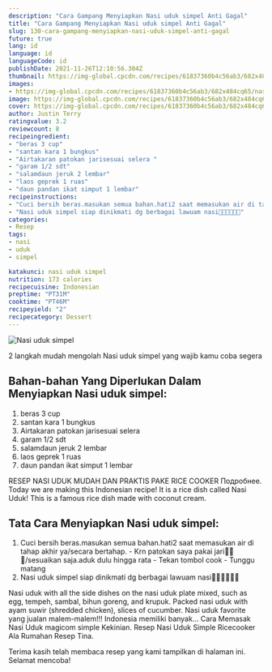 ```yaml
---
description: "Cara Gampang Menyiapkan Nasi uduk simpel Anti Gagal"
title: "Cara Gampang Menyiapkan Nasi uduk simpel Anti Gagal"
slug: 130-cara-gampang-menyiapkan-nasi-uduk-simpel-anti-gagal
future: true
lang: id
language: id
languageCode: id
publishDate: 2021-11-26T12:10:56.304Z 
thumbnail: https://img-global.cpcdn.com/recipes/61837360b4c56ab3/682x484cq65/nasi-uduk-simpel-foto-resep-utama.png
images:
- https://img-global.cpcdn.com/recipes/61837360b4c56ab3/682x484cq65/nasi-uduk-simpel-foto-resep-utama.png
image: https://img-global.cpcdn.com/recipes/61837360b4c56ab3/682x484cq65/nasi-uduk-simpel-foto-resep-utama.png
cover: https://img-global.cpcdn.com/recipes/61837360b4c56ab3/682x484cq65/nasi-uduk-simpel-foto-resep-utama.png
author: Justin Terry
ratingvalue: 3.2
reviewcount: 8
recipeingredient:
- "beras 3 cup"
- "santan kara 1 bungkus"
- "Airtakaran patokan jarisesuai selera "
- "garam 1/2 sdt"
- "salamdaun jeruk 2 lembar"
- "laos geprek 1 ruas"
- "daun pandan ikat simput 1 lembar"
recipeinstructions:
- "Cuci bersih beras.masukan semua bahan.hati2 saat memasukan air di tahap akhir ya/secara bertahap. Krn patokan saya pakai jari🤭🤭🤭/sesuaikan saja.aduk dulu hingga rata Tekan tombol cook Tunggu matang"
- "Nasi uduk simpel siap dinikmati dg berbagai lawuam nasi🤗🤗🤗😉😉🤤"
categories:
- Resep
tags:
- nasi
- uduk
- simpel

katakunci: nasi uduk simpel 
nutrition: 173 calories
recipecuisine: Indonesian
preptime: "PT31M"
cooktime: "PT46M"
recipeyield: "2"
recipecategory: Dessert
---
```



![Nasi uduk simpel](https://img-global.cpcdn.com/recipes/61837360b4c56ab3/682x484cq65/nasi-uduk-simpel-foto-resep-utama.png)

2 langkah mudah mengolah  Nasi uduk simpel yang wajib kamu coba segera

<!--inarticleads1-->

## Bahan-bahan Yang Diperlukan Dalam Menyiapkan Nasi uduk simpel:

1. beras 3 cup
1. santan kara 1 bungkus
1. Airtakaran patokan jarisesuai selera 
1. garam 1/2 sdt
1. salamdaun jeruk 2 lembar
1. laos geprek 1 ruas
1. daun pandan ikat simput 1 lembar

RESEP NASI UDUK MUDAH DAN PRAKTIS PAKE RICE COOKER Подробнее. Today we are making this Indonesian recipe! It is a rice dish called Nasi Uduk! This is a famous rice dish made with coconut cream. 

<!--inarticleads2-->

## Tata Cara Menyiapkan Nasi uduk simpel:

1. Cuci bersih beras.masukan semua bahan.hati2 saat memasukan air di tahap akhir ya/secara bertahap. - Krn patokan saya pakai jari🤭🤭🤭/sesuaikan saja.aduk dulu hingga rata - Tekan tombol cook - Tunggu matang
1. Nasi uduk simpel siap dinikmati dg berbagai lawuam nasi🤗🤗🤗😉😉🤤


Nasi uduk with all the side dishes on the nasi uduk plate mixed, such as egg, tempeh, sambal, bihun goreng, and krupuk. Packed nasi uduk with ayam suwir (shredded chicken), slices of cucumber. Nasi uduk favorite yang jualan malem-malem!!! Indonesia memiliki banyak… Cara Memasak Nasi Uduk magicom simple Kekinian. Resep Nasi Uduk Simple Ricecooker Ala Rumahan Resep Tina. 

Terima kasih telah membaca resep yang kami tampilkan di halaman ini. Selamat mencoba!
